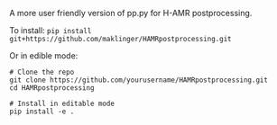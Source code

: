 A more user friendly version of pp.py for H-AMR postprocessing.

To install:
`pip install git+https://github.com/maklinger/HAMRpostprocessing.git`

Or in edible mode:
```
# Clone the repo
git clone https://github.com/yourusername/HAMRpostprocessing.git
cd HAMRpostprocessing

# Install in editable mode
pip install -e .
```
